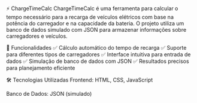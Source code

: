 ⚡ ChargeTimeCalc
ChargeTimeCalc é uma ferramenta para calcular o tempo necessário para a recarga de veículos elétricos com base na potência do carregador e na capacidade da bateria. O projeto utiliza um banco de dados simulado com JSON para armazenar informações sobre carregadores e veículos.

🚀 Funcionalidades
✅ Cálculo automático do tempo de recarga
✅ Suporte para diferentes tipos de carregadores
✅ Interface intuitiva para entrada de dados
✅ Simulação de banco de dados com JSON
✅ Resultados precisos para planejamento eficiente

🛠️ Tecnologias Utilizadas
Frontend: HTML, CSS, JavaScript

Banco de Dados: JSON (simulado)
